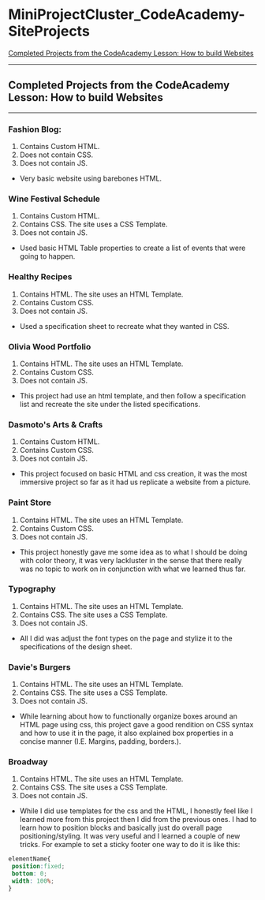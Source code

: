 # MiniProjectCluster_CodeAcademy-SiteProjects

[Completed Projects from the CodeAcademy Lesson: How to build Websites](https://www.codecademy.com/learn/paths/learn-how-to-build-websites)

----------------------
## Completed Projects from the CodeAcademy Lesson: How to build Websites
----------------------
### Fashion Blog:

1. Contains Custom HTML.
2. Does not contain CSS.
3. Does not contain JS.

* Very basic website using barebones HTML.

### Wine Festival Schedule

1. Contains Custom HTML.
2. Contains CSS. The site uses a CSS Template.
3. Does not contain JS.

* Used basic HTML Table properties to create a list of events that were going to happen.

### Healthy Recipes

1. Contains HTML. The site uses an HTML Template.
2. Contains Custom CSS.
3. Does not contain JS.

* Used a specification sheet to recreate what they wanted in CSS.

### Olivia Wood Portfolio

1. Contains HTML. The site uses an HTML Template.
2. Contains Custom CSS.
3. Does not contain JS.

* This project had use an html template, and then follow a specification list and recreate the site under the listed specifications.

### Dasmoto's Arts & Crafts

1. Contains Custom HTML.
2. Contains Custom CSS.
3. Does not contain JS.

* This project focused on basic HTML and css creation, it was the most immersive project so far as it had us replicate a website from a picture.

### Paint Store

1. Contains HTML. The site uses an HTML Template.
2. Contains Custom CSS.
3. Does not contain JS.

* This project honestly gave me some idea as to what I should be doing with color theory, it was very lackluster in the sense that there really was no topic to work on in conjunction with what we learned thus far.

### Typography

1. Contains HTML. The site uses an HTML Template.
2. Contains CSS. The site uses a CSS Template.
3. Does not contain JS.

* All I did was adjust the font types on the page and stylize it to the specifications of the design sheet.

### Davie's Burgers

1. Contains HTML. The site uses an HTML Template.
2. Contains CSS. The site uses a CSS Template.
3. Does not contain JS.

* While learning about how to functionally organize boxes around an HTML page using css, this project gave a good rendition on CSS syntax and how to use it in the page, it also explained box properties in a concise manner (I.E. Margins, padding, borders.).

### Broadway

1. Contains HTML. The site uses an HTML Template.
2. Contains CSS. The site uses a CSS Template.
3. Does not contain JS.

* While I did use templates for the css and the HTML, I honestly feel like I learned more from this project then I did from the previous ones. I had to learn how to position blocks and basically just do overall page positioning/styling. It was very useful and I learned a couple of new tricks. For example to set a sticky footer one way to do it is like this:

```CSS
elementName{
 position:fixed;
 bottom: 0;
 width: 100%;
}
```
